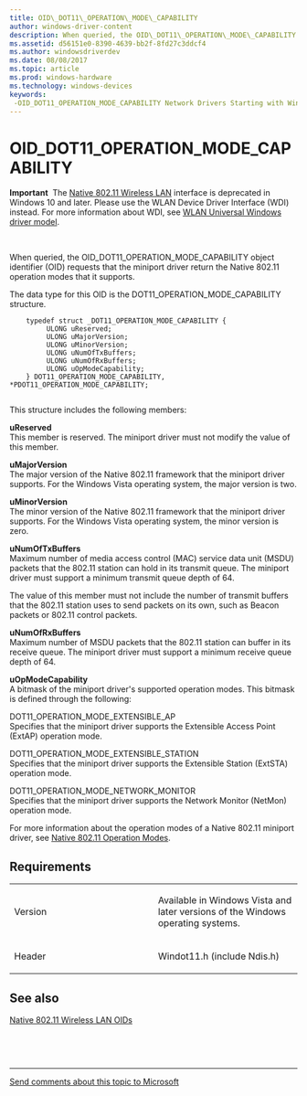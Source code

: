 ```yaml
---
title: OID\_DOT11\_OPERATION\_MODE\_CAPABILITY
author: windows-driver-content
description: When queried, the OID\_DOT11\_OPERATION\_MODE\_CAPABILITY object identifier (OID) requests that the miniport driver return the Native 802.11 operation modes that it supports.
ms.assetid: d56151e0-8390-4639-bb2f-8fd27c3ddcf4
ms.author: windowsdriverdev
ms.date: 08/08/2017
ms.topic: article
ms.prod: windows-hardware
ms.technology: windows-devices
keywords: 
 -OID_DOT11_OPERATION_MODE_CAPABILITY Network Drivers Starting with Windows Vista
---
```


# OID\_DOT11\_OPERATION\_MODE\_CAPABILITY


**Important**  The [Native 802.11 Wireless LAN](https://msdn.microsoft.com/library/windows/hardware/ff560690) interface is deprecated in Windows 10 and later. Please use the WLAN Device Driver Interface (WDI) instead. For more information about WDI, see [WLAN Universal Windows driver model](https://msdn.microsoft.com/library/windows/hardware/dn897672).

 

When queried, the OID\_DOT11\_OPERATION\_MODE\_CAPABILITY object identifier (OID) requests that the miniport driver return the Native 802.11 operation modes that it supports.

The data type for this OID is the DOT11\_OPERATION\_MODE\_CAPABILITY structure.

```ManagedCPlusPlus
    typedef struct _DOT11_OPERATION_MODE_CAPABILITY {
         ULONG uReserved;
         ULONG uMajorVersion;
         ULONG uMinorVersion;
         ULONG uNumOfTxBuffers;
         ULONG uNumOfRxBuffers;
         ULONG uOpModeCapability;
    } DOT11_OPERATION_MODE_CAPABILITY, *PDOT11_OPERATION_MODE_CAPABILITY;
  
```

This structure includes the following members:

<a href="" id="ureserved"></a>**uReserved**  
This member is reserved. The miniport driver must not modify the value of this member.

<a href="" id="umajorversion"></a>**uMajorVersion**  
The major version of the Native 802.11 framework that the miniport driver supports. For the Windows Vista operating system, the major version is two.

<a href="" id="uminorversion"></a>**uMinorVersion**  
The minor version of the Native 802.11 framework that the miniport driver supports. For the Windows Vista operating system, the minor version is zero.

<a href="" id="unumoftxbuffers"></a>**uNumOfTxBuffers**  
Maximum number of media access control (MAC) service data unit (MSDU) packets that the 802.11 station can hold in its transmit queue. The miniport driver must support a minimum transmit queue depth of 64.

The value of this member must not include the number of transmit buffers that the 802.11 station uses to send packets on its own, such as Beacon packets or 802.11 control packets.

<a href="" id="unumofrxbuffers"></a>**uNumOfRxBuffers**  
Maximum number of MSDU packets that the 802.11 station can buffer in its receive queue. The miniport driver must support a minimum receive queue depth of 64.

<a href="" id="uopmodecapability"></a>**uOpModeCapability**  
A bitmask of the miniport driver's supported operation modes. This bitmask is defined through the following:

<a href="" id="dot11-operation-mode-extensible-ap"></a>DOT11\_OPERATION\_MODE\_EXTENSIBLE\_AP  
Specifies that the miniport driver supports the Extensible Access Point (ExtAP) operation mode.

<a href="" id="dot11-operation-mode-extensible-station"></a>DOT11\_OPERATION\_MODE\_EXTENSIBLE\_STATION  
Specifies that the miniport driver supports the Extensible Station (ExtSTA) operation mode.

<a href="" id="dot11-operation-mode-network-monitor"></a>DOT11\_OPERATION\_MODE\_NETWORK\_MONITOR  
Specifies that the miniport driver supports the Network Monitor (NetMon) operation mode.

For more information about the operation modes of a Native 802.11 miniport driver, see [Native 802.11 Operation Modes](https://msdn.microsoft.com/library/windows/hardware/ff560671).

Requirements
------------

<table>
<colgroup>
<col width="50%" />
<col width="50%" />
</colgroup>
<tbody>
<tr class="odd">
<td><p>Version</p></td>
<td><p>Available in Windows Vista and later versions of the Windows operating systems.</p></td>
</tr>
<tr class="even">
<td><p>Header</p></td>
<td>Windot11.h (include Ndis.h)</td>
</tr>
</tbody>
</table>

## See also


[Native 802.11 Wireless LAN OIDs](https://msdn.microsoft.com/library/windows/hardware/ff560691)

 

 


--------------------
[Send comments about this topic to Microsoft](mailto:wsddocfb@microsoft.com?subject=Documentation%20feedback%20%5Bnetvista\netvista%5D:%20OID_DOT11_OPERATION_MODE_CAPABILITY%20%20RELEASE:%20%288/8/2017%29&body=%0A%0APRIVACY%20STATEMENT%0A%0AWe%20use%20your%20feedback%20to%20improve%20the%20documentation.%20We%20don't%20use%20your%20email%20address%20for%20any%20other%20purpose,%20and%20we'll%20remove%20your%20email%20address%20from%20our%20system%20after%20the%20issue%20that%20you're%20reporting%20is%20fixed.%20While%20we're%20working%20to%20fix%20this%20issue,%20we%20might%20send%20you%20an%20email%20message%20to%20ask%20for%20more%20info.%20Later,%20we%20might%20also%20send%20you%20an%20email%20message%20to%20let%20you%20know%20that%20we've%20addressed%20your%20feedback.%0A%0AFor%20more%20info%20about%20Microsoft's%20privacy%20policy,%20see%20http://privacy.microsoft.com/default.aspx. "Send comments about this topic to Microsoft")


